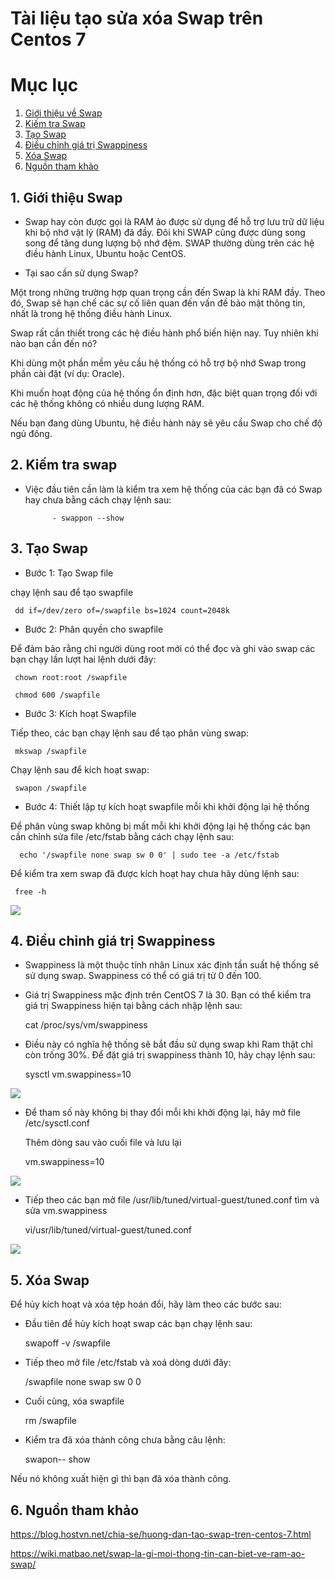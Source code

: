 # Tài liệu tạo sửa xóa Swap trên Centos 7
# Mục lục 
1. [Giới thiệu về Swap](https://github.com/phancong0897/Congphan/blob/Open-Suorce-lincense/C%C3%A0i%20%C4%91%E1%BA%B7t%20Wordpress%20tr%C3%AAn%20centos%207.md#1-gi%E1%BB%9Bi-thi%E1%BB%87u-swap)
2. [Kiếm tra Swap](https://github.com/phancong0897/Congphan/blob/Open-Suorce-lincense/C%C3%A0i%20%C4%91%E1%BA%B7t%20Wordpress%20tr%C3%AAn%20centos%207.md#2-ki%E1%BA%BFm-tra-swap)
3. [Tạo Swap](https://github.com/phancong0897/Congphan/blob/Open-Suorce-lincense/C%C3%A0i%20%C4%91%E1%BA%B7t%20Wordpress%20tr%C3%AAn%20centos%207.md#3-t%E1%BA%A1o-swap)
4. [Điều chỉnh giá trị Swappiness](https://github.com/phancong0897/Congphan/blob/Open-Suorce-lincense/C%C3%A0i%20%C4%91%E1%BA%B7t%20Wordpress%20tr%C3%AAn%20centos%207.md#4--%C4%91i%E1%BB%81u-ch%E1%BB%89nh-gi%C3%A1-tr%E1%BB%8B-swappiness)
5. [Xóa Swap](https://github.com/phancong0897/Congphan/blob/Open-Suorce-lincense/C%C3%A0i%20%C4%91%E1%BA%B7t%20Wordpress%20tr%C3%AAn%20centos%207.md#5-x%C3%B3a-swap)
6. [Nguồn tham khảo](https://github.com/phancong0897/Congphan/blob/Open-Suorce-lincense/C%C3%A0i%20%C4%91%E1%BA%B7t%20Wordpress%20tr%C3%AAn%20centos%207.md#ngu%E1%BB%93n-tham-kh%E1%BA%A3o)

## 1. Giới thiệu Swap

- Swap hay còn được gọi là RAM ảo được sử dụng để hỗ trợ lưu trữ dữ liệu khi bộ nhớ vật lý (RAM) đã đầy. Đôi khi SWAP cũng được dùng song song để tăng dung lượng bộ nhớ đệm. SWAP thường dùng trên các hệ điều hành Linux, Ubuntu hoặc CentOS.

- Tại sao cần sử dụng Swap?

 Một trong những trường hợp quan trọng cần đến Swap là khi RAM đầy. Theo đó, Swap sẽ hạn chế các sự cố liên quan đến vấn đề bảo mật thông tin, nhất là trong hệ thống điều hành Linux.

 Swap rất cần thiết trong các hệ điều hành phổ biến hiện nay. Tuy nhiên khi nào bạn cần đến nó?

 Khi dùng một phần mềm yêu cầu hệ thống có hỗ trợ bộ nhớ Swap trong phần cài đặt (ví dụ: Oracle).

 Khi muốn hoạt động của hệ thống ổn định hơn, đặc biệt quan trọng đối với các hệ thống không có nhiều dung lượng RAM.

 Nếu bạn đang dùng Ubuntu, hệ điều hành này sẽ yêu cầu Swap cho chế độ ngủ đông.

## 2. Kiếm tra swap

- Việc đầu tiên cần làm là kiểm tra xem hệ thống của các bạn đã có Swap hay chưa bằng cách chạy lệnh sau:

            - swappon --show

## 3. Tạo Swap

- Bước 1: Tạo Swap file

 chạy lệnh sau để tạo swapfile

     dd if=/dev/zero of=/swapfile bs=1024 count=2048k

- Bước 2: Phân quyền cho swapfile


 Để đảm bảo rằng chỉ người dùng root mới có thể đọc và ghi vào swap các bạn chạy lần lượt hai lệnh dưới đây:

     chown root:root /swapfile

     chmod 600 /swapfile    

- Bước 3: Kích hoạt Swapfile

 Tiếp theo, các bạn chạy lệnh sau để tạo phân vùng swap:

     mkswap /swapfile

 Chạy lệnh sau để kích hoạt swap:

     swapon /swapfile

- Bước 4: Thiết lập tự kích hoạt swapfile mỗi khi khởi động lại hệ thống

 Để phân vùng swap không bị mất mỗi khi khởi động lại hệ thống các bạn cần chỉnh sửa file /etc/fstab bằng cách chạy lệnh sau:

      echo '/swapfile none swap sw 0 0' | sudo tee -a /etc/fstab

 Để kiểm tra xem swap đã được kích hoạt hay chưa hãy dùng lệnh sau:

     free -h

<img src="https://imgur.com/CWFUU05.png">

## 4.  Điều chỉnh giá trị Swappiness

- Swappiness là một thuộc tính nhân Linux xác định tần suất hệ thống sẽ sử dụng swap. Swappiness có thể có giá trị từ 0 đến 100.

- Giá trị Swappiness mặc định trên CentOS 7 là 30. Bạn có thể kiểm tra giá trị Swappiness hiện tại bằng cách nhập lệnh sau:

     cat /proc/sys/vm/swappiness

- Điều này có nghĩa hệ thống sẽ bắt đầu sử dụng swap khi Ram thật chỉ còn trống 30%. Để đặt giá trị swappiness thành 10, hãy chạy lệnh sau:

     sysctl vm.swappiness=10

<img src="https://imgur.com/8uSyz8x.png">

- Để tham số này không bị thay đổi mỗi khi khởi động lại, hãy mở file /etc/sysctl.conf

    Thêm dòng sau vào cuối file và lưu lại

     vm.swappiness=10

<img src="https://imgur.com/fBEsjRG.png">

- Tiếp theo các bạn mở file /usr/lib/tuned/virtual-guest/tuned.conf tìm và sửa vm.swappiness

     vi/usr/lib/tuned/virtual-guest/tuned.conf

<img src="https://imgur.com/3pLtCAt.png">

## 5. Xóa Swap

Để hủy kích hoạt và xóa tệp hoán đổi, hãy làm theo các bước sau:

- Đầu tiên để hủy kích hoạt swap các bạn chạy lệnh sau:

     swapoff -v /swapfile

- Tiếp theo mở file /etc/fstab và xoá dòng dưới đây:

     /swapfile none swap sw 0 0

- Cuối cùng, xóa swapfile

     rm /swapfile

- Kiểm tra đã xóa thành công chưa bằng câu lệnh:

     swapon-- show

Nếu nó không xuất hiện gì thì bạn đã xóa thành công.

## 6. Nguồn tham khảo

 https://blog.hostvn.net/chia-se/huong-dan-tao-swap-tren-centos-7.html

 https://wiki.matbao.net/swap-la-gi-moi-thong-tin-can-biet-ve-ram-ao-swap/


